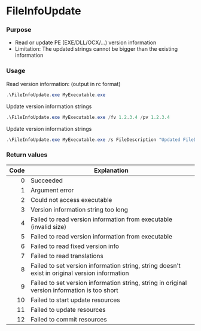 # FileInfoUpdate

### Purpose
* Read or update PE (EXE/DLL/OCX/...) version information
* Limitation: The updated strings cannot be bigger than the existing information

### Usage
Read version information:  (output in rc format)
```powershell
.\FileInfoUpdate.exe MyExecutable.exe
```

Update version information strings
```powershell
.\FileInfoUpdate.exe MyExecutable.exe /fv 1.2.3.4 /pv 1.2.3.4
```

Update version information strings
```powershell
.\FileInfoUpdate.exe MyExecutable.exe /s FileDescription "Updated FileDescription" /s Comments "Updated comments"
```

### Return values
| Code | Explanation                 |
| ----:| --------------------------- |
| 0    | Succeeded                   |
| 1    | Argument error              |
| 2    | Could not access executable |
| 3    | Version information string too long |
| 4    | Failed to read version information from executable (invalid size) |
| 5    | Failed to read version information from executable |
| 6    | Failed to read fixed version info |
| 7    | Failed to read translations |
| 8    | Failed to set version information string, string doesn't exist in original version information |
| 9    | Failed to set version information string, string in original version information is too short |
| 10   | Failed to start update resources  |
| 11   | Failed to update resources  |
| 12   | Failed to commit resources  |

